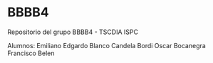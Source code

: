 # BBBB4
Repositorio del grupo BBBB4 - TSCDIA ISPC

Alumnos:    Emiliano Edgardo Blanco
            Candela Bordi
            Oscar Bocanegra
            Francisco Belen


